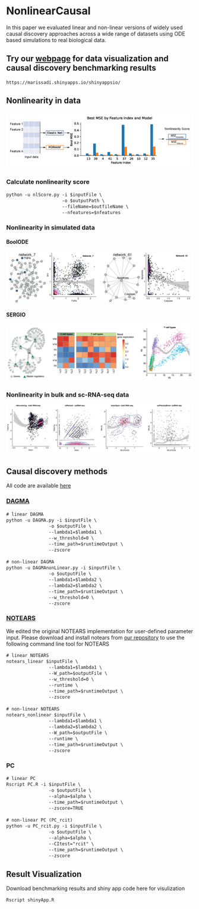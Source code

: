 # NonlinearCausal
 In this paper we evaluated linear and non-linear versions of widely used causal discovery approaches across a wide range of datasets using ODE based simulations to real biological data.

 ## Try our [webpage](https://marissadi.shinyapps.io/shinyappsio/) for data visualization and causal discovery benchmarking results
```url
https://marissadi.shinyapps.io/shinyappsio/
```

## Nonlinearity in data
![image text](example_figures/nlScore_illustration.png)

### Calculate nonlinearity score
```
python -u nlScore.py -i $inputFile \
                     -o $outputPath \
                     --fileName=$outfileName \
                     --nfeatures=$nfeatures
```

### Nonlinearity in simulated data
#### BoolODE
![image text](example_figures/BoolODE_data.png)
#### SERGIO
![image text](example_figures/SERGIO_data.png)
### Nonlinearity in bulk and sc-RNA-seq data
![image text](example_figures/Bio_data.png)



## Causal discovery methods
All code are available [here](https://github.com/zhu-yh1/NonlinearCausal/tree/main/code/causal_discovery_algorithms)
### [DAGMA](https://github.com/kevinsbello/dagma)
```
# linear DAGMA
python -u DAGMA.py -i $inputFile \
                -o $outputFile \
                --lambda1=$lambda1 \
                --w_threshold=0 \
                --time_path=$runtimeOutput \
                --zscore

# non-linear DAGMA
python -u DAGMAnonLinear.py -i $inputFile \
                -o $outputFile \
                --lambda1=$lambda2 \
                --lambda2=$lambda2 \
                --time_path=$runtimeOutput \
                --w_threshold=0 \
                --zscore
```
### [NOTEARS](https://github.com/xunzheng/notears)
We edited the original NOTEARS implementation for user-defined parameter input. Please download and install notears from [our repository](https://github.com/zhu-yh1/NonlinearCausal/tree/main/code/causal_discovery_algorithms/notears) to use the following command line tool for NOTEARS
```
# linear NOTEARS
notears_linear $inputFile \
                --lambda1=$lambda1 \
                --W_path=$outputFile \
                --w_threshold=0 \
                --runtime \
                --time_path=$runtimeOutput \
                --zscore

# non-linear NOTEARS
notears_nonlinear $inputFile \
                --lambda1=$lambda1 \
                --lambda2=$lambda2 \
                --W_path=$outputFile \
                --runtime \
                --time_path=$runtimeOutput \
                --zscore
```
### PC
```
# linear PC
Rscript PC.R -i $inputFile \
                -o $outputFile \
                --alpha=$alpha \
                --time_path=$runtimeOutput \
                --zscore=TRUE

# non-linear PC (PC_rcit)
python -u PC_rcit.py -i $inputFile \
                -o $outputFile \
                --alpha=$alpha \
                --CItest="rcit" \
                --time_path=$runtimeOutput \
                --zscore
```

## Result Visualization
Download benchmarking results and shiny app code here for visulization
```
Rscript shinyApp.R
```
